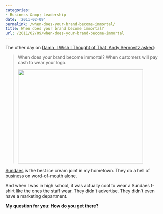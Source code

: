 ```yaml
---
categories:
- Business &amp; Leadership
date: '2011-02-09'
permalink: /when-does-your-brand-become-immortal/
title: When does your brand become immortal?
url: /2011/02/09/when-does-your-brand-become-immortal
---
```


The other day on <a href="http://www.damniwish.com/2011/02/when-does-your-brand-become-immortal.html">Damn, I Wish I Thought of That, Andy Sernovitz asked</a>:

<blockquote>When does your brand become immortal? When customers will pay cash to wear your logo.

<img src="https://gomakethings.com/wp-content/uploads/2011/02/logoshirts-400x299.jpg" alt="" title="logoshirts" width="400" height="299" class="aligncenter size-medium wp-image-102" /></blockquote>

<a href="http://www.sundaes-icecream.com/coupons.php">Sundaes</a> is the best ice cream joint in my hometown. They do a hell of business on word-of-mouth alone.

And when I was in high school, it was actually cool to wear a Sundaes t-shirt like the ones the staff wear. They didn't advertise. They didn't even have a marketing department.

<strong>My question for you: How do you get there?</strong>